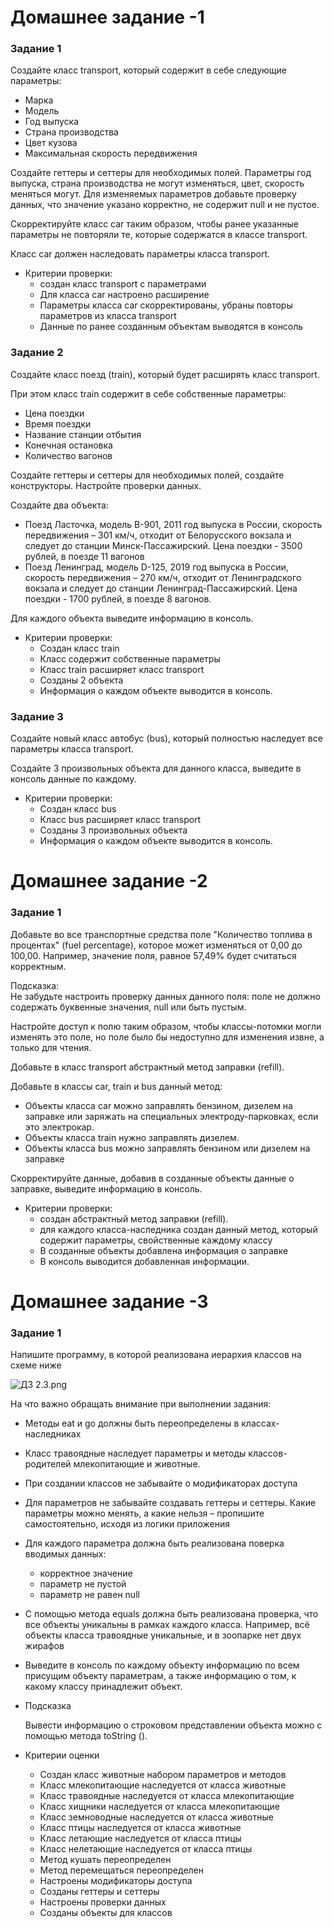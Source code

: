 # Домашнее задание -1

### Задание 1

Создайте класс transport, который содержит в себе следующие параметры:

- Марка
- Модель
- Год выпуска
- Страна производства
- Цвет кузова
- Максимальная скорость передвижения

Создайте геттеры и сеттеры для необходимых полей. Параметры год выпуска, страна  производства не могут изменяться, цвет, скорость меняться могут. Для изменяемых параметров добавьте проверку данных, что значение указано корректно, не содержит null и не пустое.

Скорректируйте класс car таким образом, чтобы ранее указанные параметры не повторяли те, которые содержатся в классе transport.

Класс car должен наследовать параметры класса transport.

- Критерии проверки:
    - создан класс transport с параметрами
    - Для класса car настроено расширение
    - Параметры класса car скорректированы, убраны повторы параметров из класса transport
    - Данные по ранее созданным объектам выводятся в консоль

### Задание 2

Создайте класс поезд (train), который будет расширять класс transport.

При этом класс train содержит в себе собственные параметры:

- Цена поездки
- Время поездки
- Название станции отбытия
- Конечная остановка
- Количество вагонов

Создайте геттеры и сеттеры для необходимых полей, создайте конструкторы. Настройте проверки данных.

Создайте два объекта:

- Поезд Ласточка, модель B-901, 2011 год выпуска в России, скорость передвижения – 301 км/ч, отходит от Белорусского вокзала и следует до станции Минск-Пассажирский. Цена поездки - 3500 рублей, в поезде 11 вагонов
- Поезд Ленинград, модель D-125, 2019 год выпуска в России, скорость передвижения – 270 км/ч, отходит от Ленинградского вокзала и следует до станции Ленинград-Пассажирский. Цена поездки - 1700 рублей, в поезде 8 вагонов.

Для каждого объекта выведите информацию в консоль.

- Критерии проверки:
    - Создан класс train
    - Класс содержит собственные параметры
    - Класс train расширяет класс transport
    - Созданы 2 объекта
    - Информация о каждом объекте выводится в консоль.

### Задание 3

Создайте новый класс автобус (bus), который полностью наследует все параметры класса transport.

Создайте 3 произвольных объекта для данного класса, выведите в консоль данные по каждому.

- Критерии проверки:
    - Создан класс bus
    - Класс bus расширяет класс transport
    - Созданы 3 произвольных объекта
    - Информация о каждом объекте выводится в консоль.

# Домашнее задание -2

### Задание 1

Добавьте во все транспортные средства поле "Количество топлива в процентах" (fuel percentage), которое может изменяться от 0,00 до 100,00. Например, значение поля, равное 57,49% будет считаться корректным.

Подсказка:
<br/>
Не забудьте настроить проверку данных данного поля: поле не должно содержать буквенные значения, null или быть пустым.

Настройте доступ к полю таким образом, чтобы классы-потомки могли изменять это поле, но поле было бы недоступно для изменения извне, а только для чтения.

Добавьте в класс transport абстрактный метод заправки (refill).

Добавьте в классы car, train и bus данный метод:

- Объекты класса car можно заправлять бензином, дизелем на заправке или заряжать на специальных электроду-парковках, если это электрокар.
- Объекты класса train нужно заправлять дизелем.
- Объекты класса bus можно заправлять бензином или дизелем на заправке

Скорректируйте данные, добавив в созданные объекты данные о заправке, выведите информацию в консоль.

- Критерии проверки:
    - создан  абстрактный метод заправки (refill).
    - для каждого класса-наследника создан данный метод, который содержит параметры, свойственные каждому классу
    - В созданные объекты добавлена информация о заправке
    - В консоль выводится добавленная информации.

# Домашнее задание -3

### Задание 1

Напишите программу, в которой реализована иерархия классов на схеме ниже

![ДЗ 2.3.png](https://s3-us-west-2.amazonaws.com/secure.notion-static.com/8975d625-848d-43f5-8a6e-2e5d5579d821/%D0%94%D0%97_2.3.png)

На что важно обращать внимание при выполнении задания:

- Методы eat и go должны быть переопределены в классах-наследниках
- Класс травоядные наследует параметры и методы классов-родителей млекопитающие и животные.
- При создании классов не забывайте о модификаторах доступа
- Для параметров не забывайте создавать геттеры и сеттеры. Какие параметры можно менять, а какие нельзя – пропишите самостоятельно, исходя из логики приложения
- Для каждого параметра должна быть реализована поверка вводимых данных:
    - корректное значение
    - параметр не пустой
    - параметр не равен null
- С помощью метода equals должна быть реализована проверка, что все объекты уникальны в рамках каждого класса. Например, всё объекты класса травоядные уникальные, и в зоопарке нет двух жирафов
- Выведите в консоль по каждому объекту информацию по всем присущим объекту параметрам, а также информацию о том, к какому классу принадлежит объект.
- Подсказка

  Вывести информацию о строковом представлении объекта можно с помощью метода toString ().

- Критерии оценки
    - Создан класс животные набором параметров и методов
    - Класс млекопитающие наследуется от класса животные
    - Класс травоядные наследуется от класса млекопитающие
    - Класс хищники наследуется от класса млекопитающие
    - Класс земноводные наследуется от класса животные
    - Класс птицы наследуется от класса животные
    - Класс летающие наследуется от класса птицы
    - Класс нелетающие наследуется от класса птицы
    - Метод кушать переопределен
    - Метод перемещаться переопределен
    - Настроены модификаторы доступа
    - Созданы геттеры и сеттеры
    - Настроены проверки данных
    - Созданы объекты для классов